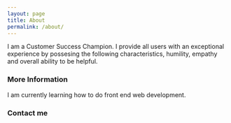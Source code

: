 ```yaml
---
layout: page
title: About
permalink: /about/
---
```


I am a Customer Success Champion. I provide all users with an exceptional experience by possesing the following characteristics, humility, empathy and overall ability to be helpful.

### More Information

I am currently learning how to do front end web development.

### Contact me

